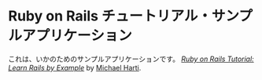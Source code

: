 # Ruby on Rails チュートリアル・サンプルアプリケーション

これは、いかのためのサンプルアプリケーションです。
[*Ruby on Rails Tutorial: Learn Rails by Example*](http://railtutorial.jp/)
by [Michael Harti](http://michaelhart.com).

